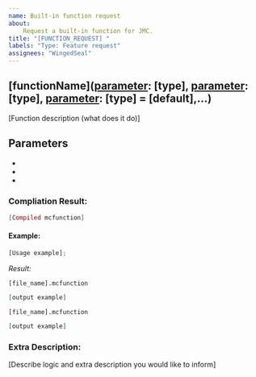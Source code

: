 ```yaml
---
name: Built-in function request
about:
    Request a built-in function for JMC.
title: "[FUNCTION_REQUEST] "
labels: "Type: Feature request"
assignees: "WingedSeal"
---
```


## [functionName]([parameter]: [type], [parameter]: [type], [parameter]: [type] = [default],...)

[Function description (what does it do)]

## Parameters

- [parameter]: [description]
- [parameter]: [description]
- [parameter]: [description]

### Compliation Result:

```elixir
[Compiled mcfunction]
```

#### Example:

```javascript
[Usage example];
```

_Result:_

`[file_name].mcfunction`

```elixir
[output example]
```

`[file_name].mcfunction`

```elixir
[output example]
```

### Extra Description:
[Describe logic and extra description you would like to inform]
